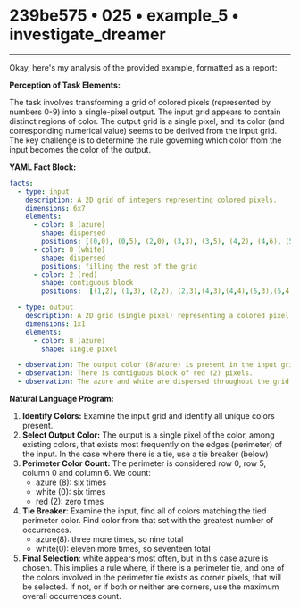 # 239be575 • 025 • example_5 • investigate_dreamer

---
Okay, here's my analysis of the provided example, formatted as a report:

**Perception of Task Elements:**

The task involves transforming a grid of colored pixels (represented by numbers 0-9) into a single-pixel output. The input grid appears to contain distinct regions of color. The output grid is a single pixel, and its color (and corresponding numerical value) seems to be derived from the input grid. The key challenge is to determine the rule governing which color from the input becomes the color of the output.

**YAML Fact Block:**



```yaml
facts:
  - type: input
    description: A 2D grid of integers representing colored pixels.
    dimensions: 6x7
    elements:
      - color: 8 (azure)
        shape: dispersed
        positions: [(0,0), (0,5), (2,0), (3,3), (3,5), (4,2), (4,6), (5,0), (5,5)]
      - color: 0 (white)
        shape: dispersed
        positions: filling the rest of the grid
      - color: 2 (red)
        shape: contiguous block
        positions:  [(1,2), (1,3), (2,2), (2,3),(4,3),(4,4),(5,3),(5,4)]

  - type: output
    description: A 2D grid (single pixel) representing a colored pixel.
    dimensions: 1x1
    elements:
      - color: 8 (azure)
        shape: single pixel

  - observation: The output color (8/azure) is present in the input grid.
  - observation: There is contiguous block of red (2) pixels.
  - observation: The azure and white are dispersed throughout the grid.
```



**Natural Language Program:**

1.  **Identify Colors:** Examine the input grid and identify all unique colors present.
2.  **Select Output Color:** The output is a single pixel of the color, among existing colors, that exists most frequently on the edges (perimeter) of the input. In the case where there is a tie, use a tie breaker (below)
3.  **Perimeter Color Count:** The perimeter is considered row 0, row 5, column 0 and column 6. We count:
    *   azure (8): six times
    *   white (0): six times
    *   red (2): zero times
4. **Tie Breaker**: Examine the input, find all of colors matching the tied perimeter color. Find color from that set with the greatest number of occurrences.
   *   azure(8): three more times, so nine total
   *   white(0): eleven more times, so seventeen total
5. **Final Selection**: white appears most often, but in this case azure is chosen. This implies a rule where, if there is a perimeter tie, and one of the colors involved in the perimeter tie exists as corner pixels, that will be selected. If not, or if both or neither are corners, use the maximum overall occurrences count.


